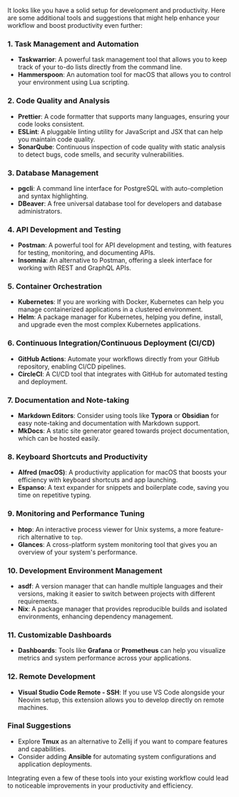 It looks like you have a solid setup for development and productivity. Here are some additional tools and suggestions that might help enhance your workflow and boost productivity even further:

### 1. **Task Management and Automation**
- **Taskwarrior**: A powerful task management tool that allows you to keep track of your to-do lists directly from the command line.
- **Hammerspoon**: An automation tool for macOS that allows you to control your environment using Lua scripting.

### 2. **Code Quality and Analysis**
- **Prettier**: A code formatter that supports many languages, ensuring your code looks consistent.
- **ESLint**: A pluggable linting utility for JavaScript and JSX that can help you maintain code quality.
- **SonarQube**: Continuous inspection of code quality with static analysis to detect bugs, code smells, and security vulnerabilities.

### 3. **Database Management**
- **pgcli**: A command line interface for PostgreSQL with auto-completion and syntax highlighting.
- **DBeaver**: A free universal database tool for developers and database administrators.

### 4. **API Development and Testing**
- **Postman**: A powerful tool for API development and testing, with features for testing, monitoring, and documenting APIs.
- **Insomnia**: An alternative to Postman, offering a sleek interface for working with REST and GraphQL APIs.

### 5. **Container Orchestration**
- **Kubernetes**: If you are working with Docker, Kubernetes can help you manage containerized applications in a clustered environment.
- **Helm**: A package manager for Kubernetes, helping you define, install, and upgrade even the most complex Kubernetes applications.

### 6. **Continuous Integration/Continuous Deployment (CI/CD)**
- **GitHub Actions**: Automate your workflows directly from your GitHub repository, enabling CI/CD pipelines.
- **CircleCI**: A CI/CD tool that integrates with GitHub for automated testing and deployment.

### 7. **Documentation and Note-taking**
- **Markdown Editors**: Consider using tools like **Typora** or **Obsidian** for easy note-taking and documentation with Markdown support.
- **MkDocs**: A static site generator geared towards project documentation, which can be hosted easily.

### 8. **Keyboard Shortcuts and Productivity**
- **Alfred (macOS)**: A productivity application for macOS that boosts your efficiency with keyboard shortcuts and app launching.
- **Espanso**: A text expander for snippets and boilerplate code, saving you time on repetitive typing.

### 9. **Monitoring and Performance Tuning**
- **htop**: An interactive process viewer for Unix systems, a more feature-rich alternative to `top`.
- **Glances**: A cross-platform system monitoring tool that gives you an overview of your system's performance.

### 10. **Development Environment Management**
- **asdf**: A version manager that can handle multiple languages and their versions, making it easier to switch between projects with different requirements.
- **Nix**: A package manager that provides reproducible builds and isolated environments, enhancing dependency management.

### 11. **Customizable Dashboards**
- **Dashboards**: Tools like **Grafana** or **Prometheus** can help you visualize metrics and system performance across your applications.

### 12. **Remote Development**
- **Visual Studio Code Remote - SSH**: If you use VS Code alongside your Neovim setup, this extension allows you to develop directly on remote machines.

### Final Suggestions
- Explore **Tmux** as an alternative to Zellij if you want to compare features and capabilities.
- Consider adding **Ansible** for automating system configurations and application deployments.

Integrating even a few of these tools into your existing workflow could lead to noticeable improvements in your productivity and efficiency.
